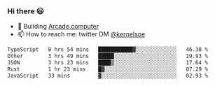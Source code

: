 ### Hi there 😃

- 🔨 Building [Arcade.computer](https://arcade.computer)
- 📫 How to reach me: twitter DM [@kernelsoe](https://twitter.com/kernelsoe)

<!--START_SECTION:waka-->

```txt
TypeScript   8 hrs 54 mins   ███████████▓░░░░░░░░░░░░░   46.38 %
Other        3 hrs 49 mins   █████░░░░░░░░░░░░░░░░░░░░   19.93 %
JSON         3 hrs 23 mins   ████▒░░░░░░░░░░░░░░░░░░░░   17.64 %
Rust         1 hr 23 mins    █▓░░░░░░░░░░░░░░░░░░░░░░░   07.29 %
JavaScript   33 mins         ▓░░░░░░░░░░░░░░░░░░░░░░░░   02.93 %
```

<!--END_SECTION:waka-->
